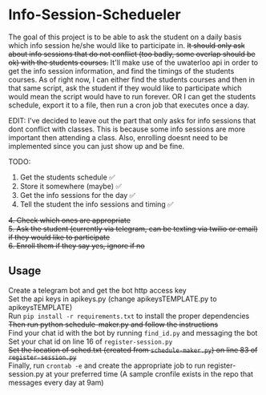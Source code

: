 # Info-Session-Schedueler

The goal of this project is to be able to ask the student on a daily basis which info session he/she would like to participate in. ~~It should only ask about info sessions that do not conflict (too badly, some overlap should be ok) with the students courses.~~ It'll make use of the uwaterloo api in order to get the info session information, and find the timings of the students courses. As of right now, I can either find the students courses and then in that same script, ask the student if they would like to participate which would mean the script would have to run forever. OR I can get the students schedule, export it to a file, then run a cron job that executes once a day.

EDIT:
I've decided to leave out the part that only asks for info sessions that dont conflict with classes. This is because some info sessions are more important then attending a class. Also, enrolling doesnt need to be implemented since you can just show up and be fine.

TODO: <br>

1. Get the students schedule :white_check_mark:
2. Store it somewhere (maybe) :white_check_mark:
3. Get the info sessions for the day :white_check_mark:
4. Tell the student the info sessions and timing :white_check_mark:

~~4. Check which ones are appropriate <br>
5. Ask the student (currently via telegram, can be texting via twilio or email) if they would like to participate <br>
6. Enroll them if they say yes, ignore if no~~

## Usage
Create a telegram bot and get the bot http access key<br>
Set the api keys in apikeys.py (change apikeysTEMPLATE.py to apikeysTEMPLATE)<br>
Run `pip install -r requirements.txt` to install the proper dependencies<br>
~~Then run python schedule-maker.py and follow the instructions<br>~~
Find your chat id with the bot by running `find_id.py` and messaging the bot<br>
Set your chat id on line 16 of `register-session.py`<br>
~~Set the location of sched.txt (created from `schedule-maker.py`) on line 83 of `register-session.py`<br>~~
Finally, run `crontab -e` and create the appropriate job to run register-session.py at your preferred time (A sample cronfile exists in the repo that messages every day at 9am)
